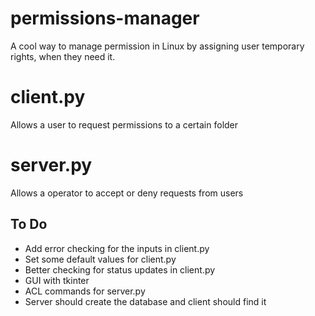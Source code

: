# permissions-manager
A cool way to manage permission in Linux by assigning user temporary rights, when they need it.

# client.py
Allows a user to request permissions to a certain folder

# server.py
Allows a operator to accept or deny requests from users

## To Do
* Add error checking for the inputs in client.py
* Set some default values for client.py
* Better checking for status updates in client.py
* GUI with tkinter
* ACL commands for server.py 
* Server should create the database and client should find it
